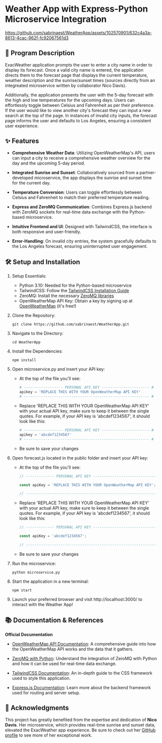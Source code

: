 # Weather App with Express-Python Microservice Integration

https://github.com/sabrinaest/WeatherApp/assets/102570901/632c4a3a-8613-4cac-962f-fc92067561d3

## 📝 Program Description

ExacWeather application prompts the user to enter a city name in order to display its forecast. Once a valid city name is entered, the application directs them to the forecast page that displays the current temperature, weather description and the sunrise/sunset times (sources directly from an integreated microservice written by collaborator Nico Davis). 

Additionally, the application presents the user with the 5-day forecast with the high and low temperatures for the upcoming days. Users can effortlessly toggle between Celsius and Fahrenheit as per their preference. If the user would like to view another city's forecast they can input a new search at the top of the page. In instances of invalid city inputs, the forecast page informs the user and defaults to Los Angeles, ensuring a consistent user experience. 

## ✨ Features

* **Comprehensive Weather Data**: Utilizing OpenWeatherMap's API, users can input a city to receive a comprehensive weather overview for the day and the upcoming 5-day period.
  
* **Integrated Sunrise and Sunset**: Collaboratively sourced from a partner-developed microservice, the app displays the sunrise and sunset time for the current day.
  
* **Temperature Conversion**: Users can toggle effortlessly between Celsius and Fahrenheit to match their preferred temperature reading.
  
* **Express and ZeroMQ Communication**: Combines Express.js backend with ZeroMQ sockets for real-time data exchange with the Python-based microservice.
  
* **Intuitive Frontend and UI**: Designed with TailwindCSS, the interface is both responsive and user-friendly.
  
* **Error-Handling**: On invalid city entries, the system gracefully defaults to the Los Angeles forecast, ensuring uninterrupted user engagement.

## 🛠️ Setup and Installation

1. Setup Essentials:
   * Python 3.10: Needed for the Python-based microservice
   * TailwindCSS: Follow the [TailwindCSS Installation Guide](https://tailwindcss.com/docs/installation)
   * ZeroMQ: Install the necessary [ZeroMQ libraries](https://zeromq.org/languages/python)  
   * OpenWeatherMap API Key: Obtain a key by signing up at [OpenWeatherMap](https://openweathermap.org) (it's free!) 

2. Clone the Repository:

   ```
   git clone https://github.com/sabrinaest/WeatherApp.git
   ```

3. Navigate to the Directory:

   ```
   cd WeatherApp
   ```

4. Install the Dependencies:

   ```
   npm install
   ```

5. Open microservice.py and insert your API key:
   * At the top of the file you'll see:
     
     ```python
     # ------------------ PERSONAL API KEY ---------------------- # 
     apikey = 'REPLACE THIS WITH YOUR OpenWeatherMap API KEY'
     # ---------------------------------------------------------- #
     ```
   
   * Replace 'REPLACE THIS WITH YOUR OpenWeatherMap API KEY' with your actual API key, make sure to keep it between the single quotes. For example, if your API key is 'abcdef1234567', it should look like this:

     ```python
     # ------------------ PERSONAL API KEY ---------------------- # 
     apikey = 'abcdef1234567'
     # ---------------------------------------------------------- #
     ```

   * Be sure to save your changes
     
6. Open forecast.js located in the public folder and insert your API key:
   * At the top of the file you'll see:

     ```javascript
     // ------------- PERSONAL API KEY -----------------------------

     const apiKey = 'REPLACE THIS WITH YOUR OpenWeatherMap API KEY';

     // ------------------------------------------------------------
     ```

    * Replace 'REPLACE THIS WITH YOUR OpenWeatherMap API KEY' with your actual API key, make sure to keep it between the single quotes. For example, if your API key is 'abcdef1234567', it should look like this:
  
      ```javascript
      // ------------- PERSONAL API KEY -----------------------------

      const apiKey = 'abcdef1234567';

      // ------------------------------------------------------------
      ```

    * Be sure to save your changes

7. Run the microservice:

   ```
   python microservice.py
   ```

8. Start the application in a new terminal:

   ```
   npm start
   ```

9. Launch your preferred browser and visit http://localhost:3000/ to interact with the Weather App!
   

## 📚 Documentation & References

**Official Documentation**

* [OpenWeatherMap API Documentation](https://openweathermap.org/api/one-call-3): A comprehensive guide into how the OpenWeatherMap API works and the data that it gathers.

* [ZeroMQ with Python](https://zeromq.org/languages/python/): Understand the integration of ZeroMQ with Python and how it can be used for real-time data exchange.

* [TailwindCSS Documentation](https://tailwindcss.com/docs/installation): An in-depth guide to the CSS framework used to style this application.

* [Express.js Documentation](https://expressjs.com/en/guide/routing.html): Learn more about the backend framework used for routing and server setup.

## 🎉 Acknowledgments

This project has greatly benefited from the expertise and dedication of **Nico Davis**. Her microservice, which provides real-time sunrise and sunset data, elevated the ExacWeather app experience. Be sure to check out her [GitHub profile](https://github.com/baedirin) to see more of her exceptional work.
